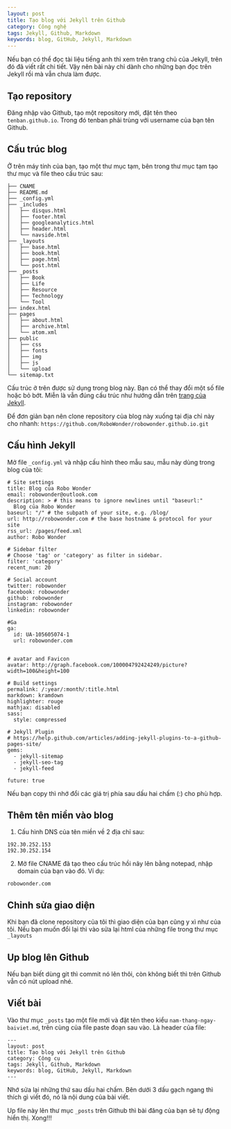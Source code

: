 ```yaml
---
layout: post
title: Tạo blog với Jekyll trên Github
category: Công nghệ
tags: Jekyll, Github, Markdown
keywords: blog, GitHub, Jekyll, Markdown
---
```


Nếu bạn có thể đọc tài liệu tiếng anh thì xem trên trang chủ của Jekyll, trên đó đã viết rất chi tiết. Vậy nên bài này chỉ dành cho những bạn đọc trên Jekyll rồi mà vẫn chưa làm được.

## Tạo repository

Đăng nhập vào Github, tạo một repository mới, đặt tên theo `tenban.github.io`. Trong đó tenban phải trùng với username của bạn tên Github.

## Cấu trúc blog

Ở trên máy tính của bạn, tạo một thư mục tạm, bên trong thư mục tạm tạo thư mục và file theo cấu trúc sau:

```
├── CNAME
├── README.md
├── _config.yml
├── _includes
│   ├── disqus.html
│   ├── footer.html
│   ├── googleanalytics.html
│   ├── header.html
│   └── navside.html
├── _layouts
│   ├── base.html
│   ├── book.html
│   ├── page.html
│   └── post.html
├── _posts
│   ├── Book
│   ├── Life
│   ├── Resource
│   ├── Technology
│   └── Tool
├── index.html
├── pages
│   ├── about.html
│   ├── archive.html
│   └── atom.xml
├── public
│   ├── css
│   ├── fonts
│   ├── img
│   ├── js
│   └── upload
└── sitemap.txt
```

Cấu trúc ở trên được sử dụng trong blog này. Bạn có thể thay đổi một số file hoặc bỏ bớt. Miễn là vẫn đúng cấu trúc như hướng dẫn trên [trang của Jekyll](https://jekyllrb.com/docs/structure/).

Để đơn giản bạn nên clone repository của blog này xuống tại địa chỉ này cho nhanh: 
`https://github.com/RoboWonder/robowonder.github.io.git`

## Cấu hình Jekyll

Mở file `_config.yml` và nhập cấu hình theo mẫu sau, mẫu này dùng trong blog của tôi:

```
# Site settings
title: Blog của Robo Wonder
email: robowonder@outlook.com
description: > # this means to ignore newlines until "baseurl:"
  Blog của Robo Wonder
baseurl: "/" # the subpath of your site, e.g. /blog/
url: http://robowonder.com # the base hostname & protocol for your site
rss_url: /pages/feed.xml
author: Robo Wonder

# Sidebar filter
# Choose 'tag' or 'category' as filter in sidebar.
filter: 'category'
recent_num: 20

# Social account
twitter: robowonder
facebook: robowonder
github: robowonder
instagram: robowonder
linkedin: robowonder

#Ga
ga:
  id: UA-105605074-1
  url: robowonder.com


# avatar and Favicon
avatar: http://graph.facebook.com/100004792424249/picture?width=100&height=100

# Build settings
permalink: /:year/:month/:title.html
markdown: kramdown
highlighter: rouge
mathjax: disabled
sass:
  style: compressed

# Jekyll Plugin
# https://help.github.com/articles/adding-jekyll-plugins-to-a-github-pages-site/
gems:
  - jekyll-sitemap
  - jekyll-seo-tag
  - jekyll-feed

future: true
```

Nếu bạn copy thì nhớ đổi các giá trị phía sau dấu hai chấm (:) cho phù hợp.

## Thêm tên miền vào blog

1. Cấu hình DNS của tên miền về 2 địa chỉ sau:

```
192.30.252.153
192.30.252.154
```

2. Mở file CNAME đã tạo theo cấu trúc hồi nãy lên bằng notepad, nhập domain của bạn vào đó. Ví dụ:

```
robowonder.com
```

## Chỉnh sửa giao diện

Khi bạn đã clone repository của tôi thì giao diện của bạn cũng y xì như của tôi. Nếu bạn muốn đổi lại thì vào sửa lại html của những file trong thư mục `_layouts`

## Up blog lên Github

Nếu bạn biết dùng git thì commit nó lên thôi, còn không biết thì trên Github vẫn có nút upload nhé.


## Viết bài

Vào thư mục `_posts` tạo một file mới và đặt tên theo kiểu `nam-thang-ngay-baiviet.md`, trên cùng của file paste đoạn sau vào. Là header của file:

```
---
layout: post
title: Tạo blog với Jekyll trên Github
category: Công cụ
tags: Jekyll, Github, Markdown
keywords: blog, GitHub, Jekyll, Markdown
---
```

Nhớ sửa lại những thứ sau dấu hai chấm. Bên dưới 3 dấu gạch ngang thì thích gì viết đó, nó là nội dung của bài viết.

Up file này lên thư mục `_posts` trên Github thì bài đăng của bạn sẽ tự động hiển thị. Xong!!!